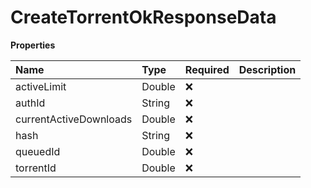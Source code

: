 # CreateTorrentOkResponseData

**Properties**

| Name                   | Type   | Required | Description |
| :--------------------- | :----- | :------- | :---------- |
| activeLimit            | Double | ❌       |             |
| authId                 | String | ❌       |             |
| currentActiveDownloads | Double | ❌       |             |
| hash                   | String | ❌       |             |
| queuedId               | Double | ❌       |             |
| torrentId              | Double | ❌       |             |
